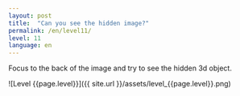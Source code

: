 ```yaml
---
layout: post
title:  "Can you see the hidden image?"
permalink: /en/level11/
level: 11
language: en
---
```

Focus to the back of the image and try to see the hidden 3d object.

![Level {{page.level}}]({{ site.url }}/assets/level_{{page.level}}.png)